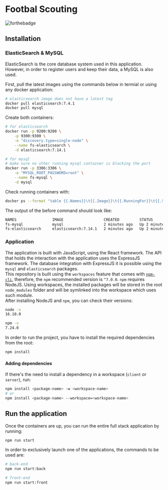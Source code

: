 # Footbal Scouting

![forthebadge](https://forthebadge.com/images/badges/built-with-love.svg)

## Installation

### ElasticSearch & MySQL

ElasticSearch is the core database system used in this application. However, in order to register users and keep their data, a MySQL is also used.

First, pull the latest images using the commands below in termial or using any docker application:

```sh
# elasticsearch image does not have a latest tag
docker pull elasticsearch:7.4.1
docker pull mysql
```

Create both containers:

```sh
# for elasticsearch
docker run -p 9200:9200 \
    -p 9300:9300 \
    -e "discovery.type=single-node" \
    --name fs-elasticsearch \
    -d elasticsearch:7.14.1

# for mysql
# make sure no other running mysql container is blocking the port
docker run -p 3306:3306 \
    -e "MYSQL_ROOT_PASSWORD=root" \
    --name fs-mysql \
    -d mysql
```

Check running containers with:

```sh
docker ps --format "table {{.Names}}\t{{.Image}}\t{{.RunningFor}}\t{{.Status}}"
```

The output of the before command should look like:

```sh
NAMES                IMAGE                  CREATED         STATUS
fs-mysql             mysql                  2 minutes ago   Up 2 minutes
fs-elasticsearch     elasticsearch:7.14.1   2 minutes ago   Up 2 minutes
```

### Application

The application is built with JavaScript, using the React framework. The API that holds the interaction with the application uses the ExpressJS framework. The database integration with ExpressJS it is possible using the `mysql` and `elasticsearch` packages.  
This repository is built using the `workspaces` feature that comes with [`npm-cli`](https://docs.npmjs.com/cli/v7/using-npm/workspaces), therefore, the `npm` recommended version is `^7.0.0`. `npm` requires NodeJS. Using workspaces, the installed packages will be stored in the root `node_modules` folder and will be symlinked into the workspace which uses such module.  
After installing NodeJS and `npm`, you can check their versions:

```sh
node -v
16.10.0

npm -v
7.24.0
```

In order to run the project, you have to install the required dependencies from the root:

```sh
npm install
```

#### Adding dependencies

If there's the need to install a dependency in a workspace (`client` or `server`), run:

```sh
npm install <package-name> -w <workspace-name>
# or
npm install <package-name> --workspace=<workspace-name>
```

## Run the application

Once the containers are up, you can run the entire full stack application by running:

```sh
npm run start
```

In order to exclusively launch one of the applications, the commands to be used are:

```sh
# back-end
npm run start:back

# front-end
npm run start:front
```
